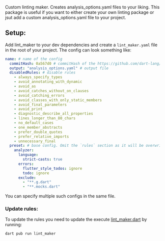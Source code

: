 Custom linting maker. Creates analysis_options.yaml files to your liking.
This package is useful if you want to either create your own linting package or jsut add a custom analysis_options.yaml file to your project.

## Setup:
Add lint_maker to your dev dependencies and create a `lint_maker.yaml` file in the root of your project.
The config can look something like:
```yaml
name: # name of the config
  commitHash: 0a567d0 # commitHash of the https://github.com/dart-lang/linter package to use as a base
  output: "analysis_options.yaml" # output file
  disabledRules: # disable rules
    - always_specify_types
    - avoid_annotating_with_dynamic
    - avoid_as
    - avoid_catches_without_on_clauses
    - avoid_catching_errors
    - avoid_classes_with_only_static_members
    - avoid_final_parameters
    - avoid_print
    - diagnostic_describe_all_properties
    - lines_longer_than_80_chars
    - no_default_cases
    - one_member_abstracts
    - prefer_double_quotes
    - prefer_relative_imports
    - unnecessary_final
  preset: # base config. Omit the `rules` section as it will be overwritten by the generated rules 
    analyzer:
      language:
        strict-casts: true
      errors:
        flutter_style_todos: ignore
        todo: ignore
      exclude:
        - "**.g.dart"
        - "**.mocks.dart"
```

You can specify multiple such configs in the same file.

### Update rules:
To update the rules you need to update the execute [lint_maker.dart](bin/lint_maker.dart) by running:
```sh
dart pub run lint_maker
```

